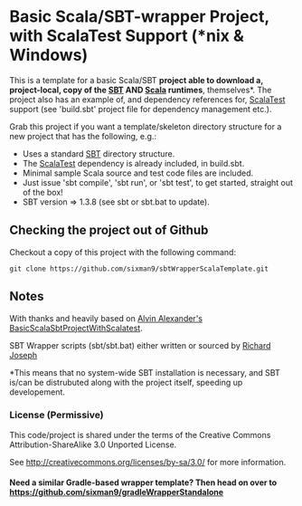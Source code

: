 # Basic Scala/SBT-wrapper Project, with ScalaTest Support (*nix & Windows)

This is a template for a basic Scala/SBT **project able to download a, project-local, copy of the [SBT][SBT] AND [Scala][Scala-lang] runtimes**, themselves*. The project also has an example of, and dependency references for, [ScalaTest][ScalaTest] support (see 'build.sbt' project file for dependency management etc.).

Grab this project if you want a template/skeleton directory structure for a new project that has the following, e.g.:

* Uses a standard [SBT][SBT] directory structure.
* The [ScalaTest][ScalaTest] dependency is already included, in build.sbt.
* Minimal sample Scala source and test code files are included.
* Just issue 'sbt compile', 'sbt run', or 'sbt test', to get started, straight out of the box!
* SBT version => 1.3.8 (see sbt or sbt.bat to update).

## Checking the project out of Github

Checkout a copy of this project with the following command:

    git clone https://github.com/sixman9/sbtWrapperScalaTemplate.git

## Notes

With thanks and heavily based on [Alvin Alexander's](http://devdaily.com)
[BasicScalaSbtProjectWithScalatest](https://github.com/alvinj/BasicScalaSbtProjectWithScalatest).

SBT Wrapper scripts (sbt/sbt.bat) either written or sourced by [Richard Joseph](mailto:sixman9@gmail-dot-com)

*This means that no system-wide SBT installation is necessary, and SBT is/can be distrubuted along with the project itself, speeding up developement.

### License (Permissive)

This code/project is shared under the terms of the Creative Commons
Attribution-ShareAlike 3.0 Unported License.

See http://creativecommons.org/licenses/by-sa/3.0/ for more information.


#### Need a similar Gradle-based wrapper template? Then head on over to https://github.com/sixman9/gradleWrapperStandalone

[ScalaTest]: http://scalatest.org
[SBT]: http://www.scala-sbt.org
[Scala-lang]: http://www.scala-lang.org
